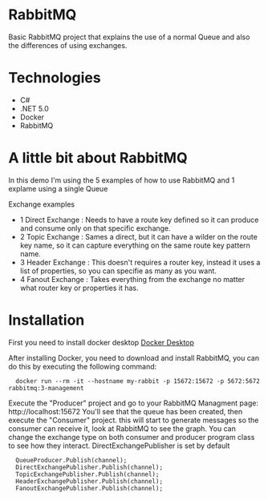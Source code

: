 # RabbitMQ
Basic RabbitMQ project that explains the use of a normal Queue and also the differences of using exchanges.

# Technologies
- C#
- .NET 5.0
- Docker
- RabbitMQ 

# A little bit about RabbitMQ
In this demo I'm using the 5 examples of how to use RabbitMQ and 1 explame using a single Queue

Exchange examples

- 1 Direct Exchange : Needs to have a route key defined so it can produce and consume only on that specific exchange.
- 2 Topic Exchange  : Sames a direct, but it can have a wilder on the route key name, so it can capture everything on the same route key pattern name.
- 3 Header Exchange : This doesn't requires a router key, instead it uses a list of properties, so you can specifie as many as you want.
- 4 Fanout Exchange : Takes everything from the exchange no matter what router key or properties it has.

# Installation
First you need to install docker desktop 
[Docker Desktop](https://docs.docker.com/desktop/windows/install/)

After installing Docker, you need to download and install RabbitMQ, you can do this by executing the following command:
```
  docker run --rm -it --hostname my-rabbit -p 15672:15672 -p 5672:5672 rabbitmq:3-management
```

Execute the "Producer" project and go to your RabbitMQ Managment page: http://localhost:15672
You'll see that the queue has been created, then execute the "Consumer" project.
this will start to generate messages so the consumer can receive it, look at RabbitMQ to see the graph.
You can change the exchange type on both consumer and producer program class to see how they interact.
DirectExchangePublisher is set by default

```
  QueueProducer.Publish(channel);
  DirectExchangePublisher.Publish(channel);
  TopicExchangePublisher.Publish(channel);
  HeaderExchangePublisher.Publish(channel);
  FanoutExchangePublisher.Publish(channel);
```

